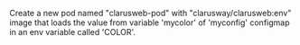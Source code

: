 Create a new pod named "clarusweb-pod" with "clarusway/clarusweb:env" image that loads the value from variable 'mycolor' of 'myconfig' configmap in an env variable called 'COLOR'.